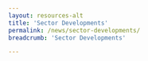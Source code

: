 ```yaml
---
layout: resources-alt
title: 'Sector Developments'
permalink: /news/sector-developments/
breadcrumb: 'Sector Developments'

---
```


